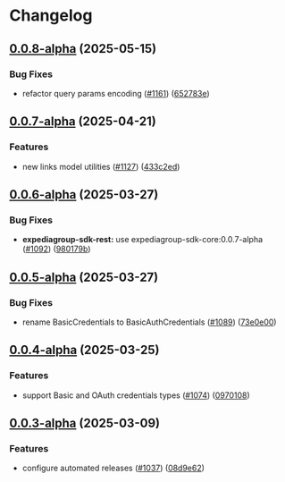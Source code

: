 # Changelog

## [0.0.8-alpha](https://github.com/ExpediaGroup/expediagroup-java-sdk/compare/expediagroup-sdk-rest-v0.0.7-alpha...expediagroup-sdk-rest-v0.0.8-alpha) (2025-05-15)


### Bug Fixes

* refactor query params encoding ([#1161](https://github.com/ExpediaGroup/expediagroup-java-sdk/issues/1161)) ([652783e](https://github.com/ExpediaGroup/expediagroup-java-sdk/commit/652783e959c9d0e499101d9bb3aade7fa29b24d6))

## [0.0.7-alpha](https://github.com/ExpediaGroup/expediagroup-java-sdk/compare/expediagroup-sdk-rest-v0.0.6-alpha...expediagroup-sdk-rest-v0.0.7-alpha) (2025-04-21)


### Features

* new links model utilities ([#1127](https://github.com/ExpediaGroup/expediagroup-java-sdk/issues/1127)) ([433c2ed](https://github.com/ExpediaGroup/expediagroup-java-sdk/commit/433c2ed397921f2918b559786f83f21b57d83280))

## [0.0.6-alpha](https://github.com/ExpediaGroup/expediagroup-java-sdk/compare/expediagroup-sdk-rest-v0.0.5-alpha...expediagroup-sdk-rest-v0.0.6-alpha) (2025-03-27)


### Bug Fixes

* **expediagroup-sdk-rest:** use expediagroup-sdk-core:0.0.7-alpha  ([#1092](https://github.com/ExpediaGroup/expediagroup-java-sdk/issues/1092)) ([980179b](https://github.com/ExpediaGroup/expediagroup-java-sdk/commit/980179ba66d320072b7baa2eda43aecdb34a3f6a))

## [0.0.5-alpha](https://github.com/ExpediaGroup/expediagroup-java-sdk/compare/expediagroup-sdk-rest-v0.0.4-alpha...expediagroup-sdk-rest-v0.0.5-alpha) (2025-03-27)


### Bug Fixes

* rename BasicCredentials to BasicAuthCredentials ([#1089](https://github.com/ExpediaGroup/expediagroup-java-sdk/issues/1089)) ([73e0e00](https://github.com/ExpediaGroup/expediagroup-java-sdk/commit/73e0e005687abf4cba360e599afd60b6af5d3c2a))

## [0.0.4-alpha](https://github.com/ExpediaGroup/expediagroup-java-sdk/compare/expediagroup-sdk-rest-v0.0.3-alpha...expediagroup-sdk-rest-v0.0.4-alpha) (2025-03-25)


### Features

* support Basic and OAuth credentials types ([#1074](https://github.com/ExpediaGroup/expediagroup-java-sdk/issues/1074)) ([0970108](https://github.com/ExpediaGroup/expediagroup-java-sdk/commit/097010870fb4fb17c53f9d5b87d30f0b43e3658a))

## [0.0.3-alpha](https://github.com/ExpediaGroup/expediagroup-java-sdk/compare/expediagroup-sdk-rest-v0.0.2-alpha...expediagroup-sdk-rest-v0.0.3-alpha) (2025-03-09)


### Features

* configure automated releases ([#1037](https://github.com/ExpediaGroup/expediagroup-java-sdk/issues/1037)) ([08d9e62](https://github.com/ExpediaGroup/expediagroup-java-sdk/commit/08d9e62be599f2daa65f3998457911c01f1f51d2))
